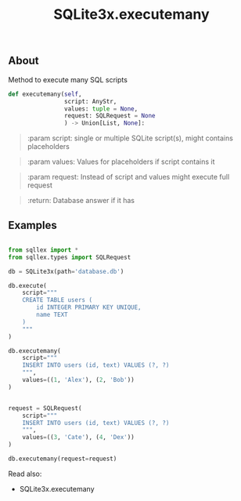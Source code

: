 <div align="center">

# SQLite3x.executemany

</div><br>

## About

Method to execute many SQL scripts

```python
def executemany(self,
                script: AnyStr,
                values: tuple = None,
                request: SQLRequest = None
                ) -> Union[List, None]:
```


>:param script: single or multiple SQLite script(s), might contains placeholders

>:param values: Values for placeholders if script contains it

>:param request: Instead of script and values might execute full request

>:return: Database answer if it has


## Examples

```python

from sqllex import *
from sqllex.types import SQLRequest

db = SQLite3x(path='database.db')

db.execute(
    script="""
    CREATE TABLE users (
        id INTEGER PRIMARY KEY UNIQUE,
        name TEXT
    )
    """
)

db.executemany(
    script="""
    INSERT INTO users (id, text) VALUES (?, ?)
    """,
    values=((1, 'Alex'), (2, 'Bob'))
)


request = SQLRequest(
    script="""
    INSERT INTO users (id, text) VALUES (?, ?)
    """,
    values=((3, 'Cate'), (4, 'Dex'))
)

db.executemany(request=request)

```

Read also:
- SQLite3x.executemany